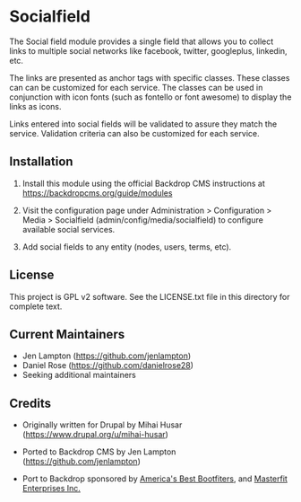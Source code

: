 Socialfield
============

The Social field module provides a single field that allows you to collect links
to multiple social networks like facebook, twitter, googleplus, linkedin, etc.

The links are presented as anchor tags with specific classes. These classes can
can be customized for each service. The classes can be used in conjunction with
icon fonts (such as fontello or font awesome) to display the links as icons.

Links entered into social fields will be validated to assure they match the
service. Validation criteria can also be customized for each service.


Installation
------------

1) Install this module using the official Backdrop CMS instructions at
  https://backdropcms.org/guide/modules

1) Visit the configuration page under Administration > Configuration > Media >
  Socialfield (admin/config/media/socialfield) to configure available social
  services.

1) Add social fields to any entity (nodes, users, terms, etc).


License
-------

This project is GPL v2 software. See the LICENSE.txt file in this directory for
complete text.


Current Maintainers
-------------------

- Jen Lampton (https://github.com/jenlampton)
- Daniel Rose (https://github.com/danielrose28)
- Seeking additional maintainers


Credits
-------

- Originally written for Drupal by Mihai Husar
(https://www.drupal.org/u/mihai-husar)

- Ported to Backdrop CMS by Jen Lampton (https://github.com/jenlampton)

- Port to Backdrop sponsored by [America's Best Bootfiters](http://www.bootfitters.com), and [Masterfit Enterprises Inc.](http://masterfitinc.com)
